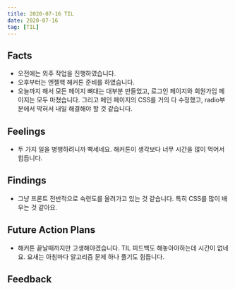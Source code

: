 ```yaml
---
title: 2020-07-16 TIL
date: 2020-07-16
tag: [TIL]
---
```


## Facts

- 오전에는 외주 작업을 진행하였습니다.
- 오후부터는 엔젤핵 해커톤 준비를 하였습니다.
- 오늘까지 해서 모든 페이지 뼈대는 대부분 만들었고, 로그인 페이지와 회원가입 페이지는 모두 마쳤습니다. 그리고 메인 페이지의 CSS를 거의 다 수정했고, radio부분에서 막혀서 내일 해결해야 할 것 같습니다.

## Feelings

- 두 가지 일을 병행하려니까 빡세네요. 해커톤이 생각보다 너무 시간을 많이 먹어서 힘듭니다.

## Findings

- 그냥 프론트 전반적으로 숙련도를 올려가고 있는 것 같습니다. 특히 CSS를 많이 배우는 것 같아요.

## Future Action Plans

- 해커톤 끝날때까지만 고생해야겠습니다. TIL 피드백도 해놓아야하는데 시간이 없네요. 요새는 아침마다 알고리즘 문제 하나 풀기도 힘듭니다.

## Feedback
